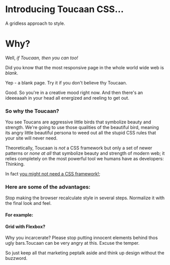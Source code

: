 # Introducing Toucaan CSS…

A gridless approach to style. 

# Why?
Well, *if Toucaan, then you can too!*

Did you know that the most responsive page in the whole world wide web is *blank*. 

Yep - a blank page. Try it if you don't believe thy Toucaan.

Good. So you're in a creative mood right now. And then there's an ideeeaaah in your head all energized and reeling to get out.

### So why the Toucaan?

You see Toucans are aggressive little birds that symbolize beauty and strength. We're going to use those qualities of the beautiful bird, meaning its angry little beautiful persona to weed out all the stupid CSS rules that your site will never need.

Theoretically, Toucaan is *not* a CSS framework but only a set of newer patterns or *none at all* that symbolize beauty and strength of modern web; it relies completely on the most powerful tool we humans have as developers: Thinking.

In fact [you might not need a CSS framework!](https://hacks.mozilla.org/2016/04/you-might-not-need-a-css-framework/);


### Here are some of the advantages:

Stop making the browser recalculate style in several steps. Normalize it with the final look and feel.

#### For example:




#### Grid with Flexbox?

Why you incarcerate? Please stop putting innocent elements behind thos ugly bars.Toucaan can be very angry at this. Excuse the temper.


So just keep all that marketing peptalk aside and think up design without the buzzword. 

